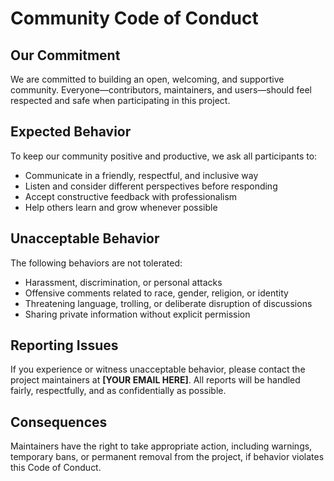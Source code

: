 # Community Code of Conduct  

## Our Commitment  
We are committed to building an open, welcoming, and supportive community. Everyone—contributors, maintainers, and users—should feel respected and safe when participating in this project.  

## Expected Behavior  
To keep our community positive and productive, we ask all participants to:  
- Communicate in a friendly, respectful, and inclusive way  
- Listen and consider different perspectives before responding  
- Accept constructive feedback with professionalism  
- Help others learn and grow whenever possible  

## Unacceptable Behavior  
The following behaviors are not tolerated:  
- Harassment, discrimination, or personal attacks  
- Offensive comments related to race, gender, religion, or identity  
- Threatening language, trolling, or deliberate disruption of discussions  
- Sharing private information without explicit permission  

## Reporting Issues  
If you experience or witness unacceptable behavior, please contact the project maintainers at **[YOUR EMAIL HERE]**. All reports will be handled fairly, respectfully, and as confidentially as possible.  

## Consequences  
Maintainers have the right to take appropriate action, including warnings, temporary bans, or permanent removal from the project, if behavior violates this Code of Conduct.  
